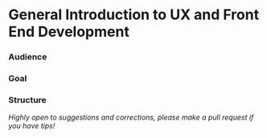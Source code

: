 # General Introduction to UX and Front End Development

### Audience

### Goal

### Structure

*Highly open to suggestions and corrections, please make a pull request if you have tips!*

